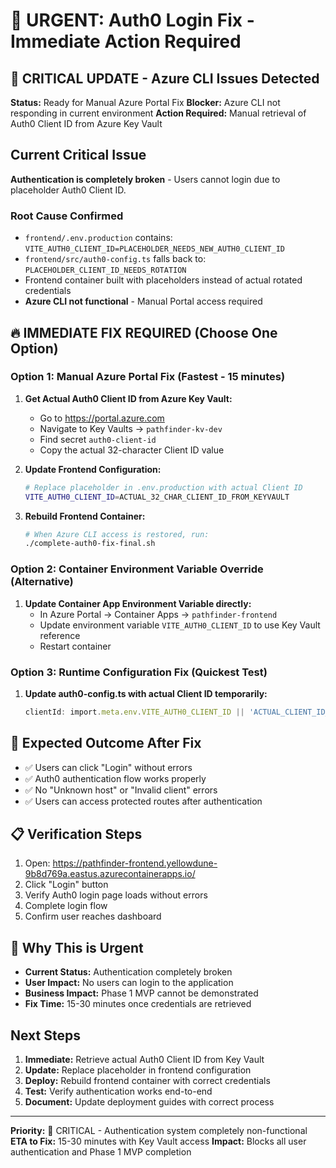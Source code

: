 # 🚨 URGENT: Auth0 Login Fix - Immediate Action Required

## 🔴 CRITICAL UPDATE - Azure CLI Issues Detected
**Status:** Ready for Manual Azure Portal Fix
**Blocker:** Azure CLI not responding in current environment
**Action Required:** Manual retrieval of Auth0 Client ID from Azure Key Vault

## Current Critical Issue
**Authentication is completely broken** - Users cannot login due to placeholder Auth0 Client ID.

### Root Cause Confirmed
- `frontend/.env.production` contains: `VITE_AUTH0_CLIENT_ID=PLACEHOLDER_NEEDS_NEW_AUTH0_CLIENT_ID`
- `frontend/src/auth0-config.ts` falls back to: `PLACEHOLDER_CLIENT_ID_NEEDS_ROTATION`
- Frontend container built with placeholders instead of actual rotated credentials
- **Azure CLI not functional** - Manual Portal access required

## 🔥 IMMEDIATE FIX REQUIRED (Choose One Option)

### Option 1: Manual Azure Portal Fix (Fastest - 15 minutes)

1. **Get Actual Auth0 Client ID from Azure Key Vault:**
   - Go to https://portal.azure.com
   - Navigate to Key Vaults → `pathfinder-kv-dev`
   - Find secret `auth0-client-id`
   - Copy the actual 32-character Client ID value
   
2. **Update Frontend Configuration:**
   ```bash
   # Replace placeholder in .env.production with actual Client ID
   VITE_AUTH0_CLIENT_ID=ACTUAL_32_CHAR_CLIENT_ID_FROM_KEYVAULT
   ```

3. **Rebuild Frontend Container:**
   ```bash
   # When Azure CLI access is restored, run:
   ./complete-auth0-fix-final.sh
   ```

### Option 2: Container Environment Variable Override (Alternative)

1. **Update Container App Environment Variable directly:**
   - In Azure Portal → Container Apps → `pathfinder-frontend`
   - Update environment variable `VITE_AUTH0_CLIENT_ID` to use Key Vault reference
   - Restart container

### Option 3: Runtime Configuration Fix (Quickest Test)

1. **Update auth0-config.ts with actual Client ID temporarily:**
   ```typescript
   clientId: import.meta.env.VITE_AUTH0_CLIENT_ID || 'ACTUAL_CLIENT_ID_HERE',
   ```

## 🧪 Expected Outcome After Fix
- ✅ Users can click "Login" without errors
- ✅ Auth0 authentication flow works properly  
- ✅ No "Unknown host" or "Invalid client" errors
- ✅ Users can access protected routes after authentication

## 📋 Verification Steps
1. Open: https://pathfinder-frontend.yellowdune-9b8d769a.eastus.azurecontainerapps.io/
2. Click "Login" button
3. Verify Auth0 login page loads without errors
4. Complete login flow
5. Confirm user reaches dashboard

## 🚨 Why This is Urgent
- **Current Status:** Authentication completely broken
- **User Impact:** No users can login to the application
- **Business Impact:** Phase 1 MVP cannot be demonstrated
- **Fix Time:** 15-30 minutes once credentials are retrieved

## Next Steps
1. **Immediate:** Retrieve actual Auth0 Client ID from Key Vault
2. **Update:** Replace placeholder in frontend configuration  
3. **Deploy:** Rebuild frontend container with correct credentials
4. **Test:** Verify authentication works end-to-end
5. **Document:** Update deployment guides with correct process

---

**Priority:** 🔴 CRITICAL - Authentication system completely non-functional
**ETA to Fix:** 15-30 minutes with Key Vault access
**Impact:** Blocks all user authentication and Phase 1 MVP completion
